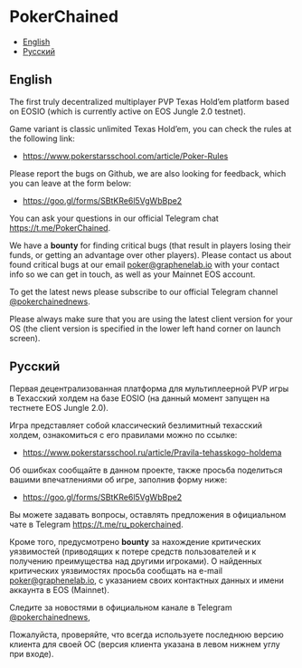 # PokerChained

* [English](#english)
* [Русский](#русский)

## English

The first truly decentralized multiplayer PVP Texas Hold’em platform based on EOSIO (which is currently active on EOS Jungle 2.0 testnet).

Game variant is classic unlimited Texas Hold’em, you can check the rules at the following link:

* https://www.pokerstarsschool.com/article/Poker-Rules

Please report the bugs on Github, we are also looking for feedback, which you can leave at the form below:
* https://goo.gl/forms/SBtKRe6l5VgWbBpe2

You can ask your questions in our official Telegram chat https://t.me/PokerChained.

We have a **bounty** for finding critical bugs (that result in players losing their funds, or getting an advantage over other players). Please contact us about found critical bugs at our email poker@graphenelab.io with your contact info so we can get in touch, as well as your Mainnet EOS account.

To get the latest news please subscribe to our official Telegram channel [@pokerchainednews](https://t.me/pokerchainednews).

Please always make sure that you are using the latest client version for your OS (the client version is specified in the lower left hand corner on launch screen).

## Русский

Первая децентрализованная платформа для мультиплеерной PVP игры в Техасский холдем на базе EOSIO (на данный момент запущен на тестнете EOS Jungle 2.0).

Игра представляет собой классический безлимитный техасский холдем, ознакомиться с его правилами можно по ссылке:

* https://www.pokerstarsschool.ru/article/Pravila-tehasskogo-holdema

Об ошибках сообщайте в данном проекте, также просьба поделиться вашими впечатлениями об игре, заполнив форму ниже:

* https://goo.gl/forms/SBtKRe6l5VgWbBpe2
  
Вы можете задавать вопросы, оставлять предложения в официальном чате в Telegram https://t.me/ru_pokerchained.

Кроме того, предусмотрено **bounty** за нахождение критических уязвимостей (приводящих к потере средств пользователей и к получению преимущества над другими игроками). О найденных критических уязвимостях просьба сообщать на e-mail poker@graphenelab.io, с указанием своих контактных данных и имени аккаунта в EOS (Mainnet).

Следите за новостями в официальном канале в Telegram [@pokerchainednews](https://t.me/pokerchainednews), 

Пожалуйста, проверяйте, что всегда используете последнюю версию клиента для своей ОС (версия клиента указана в левом нижнем углу при входе).
